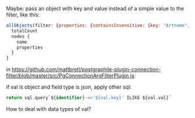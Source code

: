 Maybe: pass an object with key and value instead of a simple value to the filter, like this:

```js
allObjects(filter: {properties: {containsInsensitive: {key: "Artname", val: "iva"}}}) {
  totalCount
  nodes {
    name
    properties
  }
}
```

in https://github.com/mattbretl/postgraphile-plugin-connection-filter/blob/master/src/PgConnectionArgFilterPlugin.js:

if val is object and field type is json, apply other sql:
```sql
return sql.query`${identifier}->>'${val.key}' ILIKE ${val.val}`
```
How to deal with data types of val?
